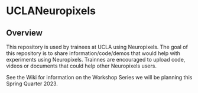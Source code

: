 # UCLANeuropixels

## Overview

This repository is used by trainees at UCLA using Neuropixels. The goal of this repository is to share information/code/demos that would help
with experiments using Neuropixels. Trainnes are encouraged to upload code, videos or documents that could help other Neuropixels users.

See the Wiki for information on the Workshop Series we will be planning this Spring Quarter 2023.
